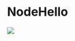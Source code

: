 NodeHello
=========
<a href="https://azuredeploy.net/" target="_blank"><img src="http://azuredeploy.net/deploybutton.png"/></a>
